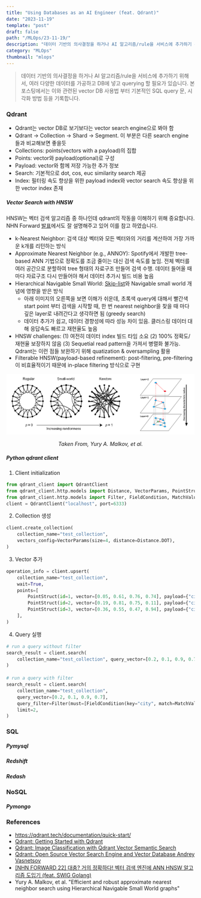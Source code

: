 ```yaml
---
title: "Using Databases as an AI Engineer (feat. Qdrant)"
date: "2023-11-19"
template: "post"
draft: false
path: "/MLOps/23-11-19/"
description: "데이터 기반의 의사결정을 하거나 AI 알고리즘/rule을 서비스에 추가하기 위해서, 여러 다양한 데이터를 가공하고 DB에 넣고 querying 할 필요가 있습니다. 본 포스팅에서는 이와 관련된 vector DB 사용법 부터 기본적인 SQL query 문, 시각화 방법 등을 기록합니다."
category: "MLOps"
thumbnail: "mlops"
---
```


> 데이터 기반의 의사결정을 하거나 AI 알고리즘/rule을 서비스에 추가하기 위해서, 여러 다양한 데이터를 가공하고 DB에 넣고 querying 할 필요가 있습니다. 본 포스팅에서는 이와 관련된 vector DB 사용법 부터 기본적인 SQL query 문, 시각화 방법 등을 기록합니다.

### Qdrant

- Qdrant는 vector DB로 보기보다는 vector search engine으로 봐야 함
- Qdrant $\to$ Collection $\to$ Shard $\to$ Segment. 이 부분은 다른 search engine 들과 비교해보면 좋을듯
- Collections: points(vectors with a payload)의 집합
- Points: vector와 payload(optional)로 구성
- Payload: vector와 함께 저장 가능한 추가 정보
- Search: 기본적으로 dot, cos, euc similarity search 제공
- Index: 필터링 속도 향상을 위한 payload index와 vector search 속도 향상을 위한 vector index 존재

##### Vector Search with HNSW

HNSW는 벡터 검색 알고리즘 중 하나인데 qdrant의 작동을 이해하기 위해 중요합니다. NHN Forward [발표](https://www.youtube.com/watch?v=hCqF4tDPNBw)에서도 잘 설명해주고 있어 이를 참고 하였습니다.

- k-Nearest Neighbor: 검색 대상 벡터와 모든 벡터와의 거리를 계산하여 가장 가까운 k개를 리턴하는 방식
- Approximate Nearest Neighbor (e.g., ANNOY): Spotify에서 개발한 tree-based ANN 기법으로 정확도를 조금 줄이는 대신 검색 속도를 높임. 전체 벡터를 여러 공간으로 분할하여 tree 형태의 자료구조 만들어 검색 수행. 데이터 들어올 때 마다 자료구조 다시 만들어야 해서 데이터 추가시 빌드 비용 높음
- Hierarchical Navigable Small World: [Skip-list](https://en.wikipedia.org/wiki/Skip_list)와 Navigable small world 개념에 영향을 받은 방식
  - 아래 이미지의 오른쪽을 보면 이해가 쉬운데, 초록색 query에 대해서 빨간색 start point 부터 검색을 시작할 때, 한 번 nearest neighbor을 찾을 때 마다 깊은 layer로 내려간다고 생각하면 됨 (greedy search)
  - 데이터 추가가 쉽고, 데이터 경향성에 따라 성능 차이 있음. 클러스링 데이터 대해 응답속도 빠르고 재현율도 높음
- HNSW challenges: (1) 여전히 데이터 index 빌드 타임 소요 (2) 100% 정확도/재현율 보장하지 않음 (3) Sequetial read pattern을 가져서 병렬화 불가능. Qdrant는 이런 점들 보완하기 위해 quatization & oversampling 활용
- Filterable HNSW(payload-based refinement): post-filtering, pre-filtering이 비효율적이기 때문에 in-place filtering 방식으로 구현

<center><img src="../img/23-11-19-1.png"><p><i>Taken From, Yury A. Malkov, et al.</i></p></center>

##### Python qdrant client

1. Client initialization

```python
from qdrant_client import QdrantClient
from qdrant_client.http.models import Distance, VectorParams, PointStruct
from qdrant_client.http.models import Filter, FieldCondition, MatchValue
client = QdrantClient("localhost", port=6333)
```

2. Collection 생성

```python
client.create_collection(
    collection_name="test_collection",
    vectors_config=VectorParams(size=4, distance=Distance.DOT),
)
```

3. Vector 추가

```python
operation_info = client.upsert(
    collection_name="test_collection",
    wait=True,
    points=[
        PointStruct(id=1, vector=[0.05, 0.61, 0.76, 0.74], payload={"city": "Berlin"}),
        PointStruct(id=2, vector=[0.19, 0.81, 0.75, 0.11], payload={"city": "London"}),
        PointStruct(id=3, vector=[0.36, 0.55, 0.47, 0.94], payload={"city": "Moscow"}),
    ],
)
```

4. Query 실행

```python
# run a query without filter
search_result = client.search(
    collection_name="test_collection", query_vector=[0.2, 0.1, 0.9, 0.7], limit=2
)

# run a query with filter
search_result = client.search(
    collection_name="test_collection",
    query_vector=[0.2, 0.1, 0.9, 0.7],
    query_filter=Filter(must=[FieldCondition(key="city", match=MatchValue(value="London"))]),
    limit=2,
)
```

### SQL

##### Pymysql

##### Redshift 

##### Redash

### NoSQL

##### Pymongo

### References

- https://qdrant.tech/documentation/quick-start/
- [Qdrant: Getting Started with Qdrant](https://www.youtube.com/watch?v=lFMKUCNw5ac)
- [Qdrant: Image Classification with Qdrant Vector Semantic Search](https://www.youtube.com/watch?v=sNFmN16AM1o)
- [Qdrant: Open Source Vector Search Engine and Vector Database Andrey Vasnetsov](https://www.youtube.com/watch?v=lFMKUCNw5ac)
- [[NHN FORWARD 22] 대충? 거의 정확하다! 벡터 검색 엔진에 ANN HNSW 알고리즘 도입기 (feat. SWIG Golang)](https://www.youtube.com/watch?v=hCqF4tDPNBw)
- Yury A. Malkov, et al. "Efficient and robust approximate nearest neighbor search using Hierarchical Navigable Small World graphs"

